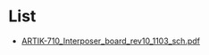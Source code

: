 # List

* [ARTIK-710_Interposer_board_rev10_1103_sch.pdf](https://github.com/leehaesung/DeepCounter/blob/master/Schematics/ARTIK-710_Interposer_board_rev10_1103_sch.pdf)
